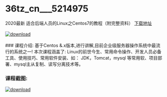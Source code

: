 # 36tz_cn___5214975
2020最新 适合后端人员的Linux之Centos7的教程（附完整资料）
[下载地址](http://www.36tz.cn/article/5214975 "下载地址")
<br/></br>[![download](http://36tz.cn/muke_img/2020_08_1-59-300x202.png "下载地址")](http://www.36tz.cn/article/5214975 "下载地址")
<br/></br>### 课程介绍:
基于Centos &.x版本,进行讲解,目前企业级服务器操作系统中最流行的系统之一!
本次课程涵盖了:
Linux的前世今生、常用命令操作、开发人员必备工具、使用技巧、常用软件安装、如： JDK，Tomcat，mysql 等常用软、项目部署、mysql主从复制、读写分离技术等。

### 课程截图:
[![download](http://36tz.cn/muke_img/2020_08_2-56.png "下载地址")](http://www.36tz.cn/article/5214975 "下载地址")

